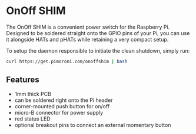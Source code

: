<!--
---
name: OnOff SHIM
class: board
type: power
formfactor: Custom
manufacturer: Pimoroni
description: A power switch for the Raspberry Pi
url: https://shop.pimoroni.com/products/onoff-shim
buy: https://shop.pimoroni.com/products/onoff-shim
image: 'onoff-shim.png'
pincount: 12
eeprom: no
power:
  '1':
  '2':
ground:
  '6':
  '9':
pin:
  '7':
    name: Shutdown
    mode: output
    active: low
  '11':
    name: Power Button
    mode: input
    active: low
-->
# OnOff SHIM

The OnOff SHIM is a convenient power switch for the Raspberry Pi. Designed to be soldered straight onto the GPIO pins of your Pi, you can use it alongside HATs and pHATs while retaining a very compact setup.

To setup the daemon responsible to initiate the clean shutdown, simply run:

```bash
curl https://get.pimoroni.com/onoffshim | bash
```

## Features

* 1mm thick PCB
* can be soldered right onto the Pi header
* corner-mounted push button for on/off
* micro-B connector for power supply
* red status LED
* optional breakout pins to connect an external momentary button
